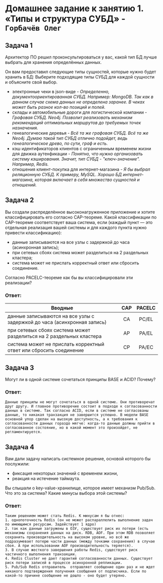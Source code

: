 # Домашнее задание к занятию 1. «Типы и структура СУБД» - `Горбачёв Олег`

## Задача 1

Архитектор ПО решил проконсультироваться у вас, какой тип БД 
лучше выбрать для хранения определённых данных.

Он вам предоставил следующие типы сущностей, которые нужно будет хранить в БД:
Выберите подходящие типы СУБД для каждой сущности и объясните свой выбор.

- электронные чеки в json-виде - *Определенно, документоориентированная СУБД. Например: MongoDB. Так как в данном случае схема данных не определена заранее. В 
чеках может быть разное кол-во позиций и полей.*
- склады и автомобильные дороги для логистической компании - *Графовая СУБД. Neo4j. Позволит реализовать механизм рекомендаций оптимальных маршрутов до требуемых точек назначения.*
- генеалогические деревья - *Всё та же графовая СУБД. Всё та же Neo4j. Думаю такой тип СУБД отлично подойдет, ведь генеалогическое древо, по сути, граф и есть.*
- кэш идентификаторов клиентов с ограниченным временем жизни для движка аутенфикации - *Понятно, что нужно организовать систему кэширования. Значит, тип СУБД - "ключ-значение". Например, Redis.*
- отношения клиент-покупка для интернет-магазина - *Я бы выбрал реляционную СУБД. К примеру, MySQL. Хорошо БД интернет-магазина, которая включает в себя множество сущностей и отношений.*

## Задача 2

Вы создали распределённое высоконагруженное приложение и хотите классифицировать его согласно 
CAP-теореме. Какой классификации по CAP-теореме соответствует ваша система, если 
(каждый пункт — это отдельная реализация вашей системы и для каждого пункта нужно привести классификацию):

- данные записываются на все узлы с задержкой до часа (асинхронная запись);
- при сетевых сбоях система может разделиться на 2 раздельных кластера;
- система может не прислать корректный ответ или сбросить соединение.

Согласно PACELC-теореме как бы вы классифицировали эти реализации?

### Ответ:
| Вводные | CAP | PACELC |
| ----------- |:-------------:|:-------------:|
| данные записываются на все узлы с задержкой до часа (асинхронная запись) | CA | PC/EL |
| при сетевых сбоях система может разделиться на 2 раздельных кластера | AP | PA/EL |
| система может не прислать корректный ответ или сбросить соединение | CP | PA/EC |

## Задача 3

Могут ли в одной системе сочетаться принципы BASE и ACID? Почему?

### Ответ:
`Данные принципы не могут сочетаться в одной системе. Они противоречат друг другу. И главное противоречие состоит в подходе к согласованности данных в системе. Так согласно ACID, если в системе не согласованы данные, то никакая транзакция не завершится успешно. В модели BASE основной упор сделан на высокую доступность, а к требования к согласованности данных гораздо мягче: когда-то данные должны прийти в согласованное состояние, но в какой момент это произойдет, не регламентируется.`

## Задача 4

Вам дали задачу написать системное решение, основой которого бы послужили:

- фиксация некоторых значений с временем жизни,
- реакция на истечение таймаута.

Вы слышали о key-value-хранилище, которое имеет механизм Pub/Sub. 
Что это за система? Какие минусы выбора этой системы?

### Ответ:
```
Таким решением может стать Redis. К минусам я бы отнес:
1. однопоточность Redis (он не может распараллелить выполнение задач по имеющимся ресурсам. Задействует 1 ядро)
2. так как данные загружены в ОЗУ, существует риск их потери (есть механизмы сохранения данных на диск. RDB, AOF. При этом RDB позволяет сохранить производительность на высоком уровне, но всё же подразумевает потерю части данных (между точками сохранения) в случае сбоя. А при использовании AOF производительность теряется). 
3. В случае жесткого завершения работы Redis, существует риск частичного выполнения транзакции. 
4. Redis Cluster не дает гарантий согласованности данных. Существует риск потери записей в процессе асинхронной репликации. 
5. Pub/Sub Redis отправитель  отправляет сообщение один раз и не ждет никакого подтверждения получения сообщения от подписчика. Если по какой-то причине сообщение не дошло - оно будет утеряно.
```
